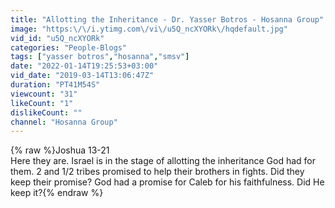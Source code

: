 ```yaml
---
title: "Allotting the Inheritance - Dr. Yasser Botros - Hosanna Group"
image: "https:\/\/i.ytimg.com\/vi\/u5Q_ncXYORk\/hqdefault.jpg"
vid_id: "u5Q_ncXYORk"
categories: "People-Blogs"
tags: ["yasser botros","hosanna","smsv"]
date: "2022-01-14T19:25:53+03:00"
vid_date: "2019-03-14T13:06:47Z"
duration: "PT41M54S"
viewcount: "31"
likeCount: "1"
dislikeCount: ""
channel: "Hosanna Group"
---
```

{% raw %}Joshua 13-21<br />Here they are. Israel is in the stage of allotting the inheritance God had for them. 2 and 1/2 tribes promised to help their brothers in fights. Did they keep their promise? God had a promise for Caleb for his faithfulness. Did He keep it?{% endraw %}

